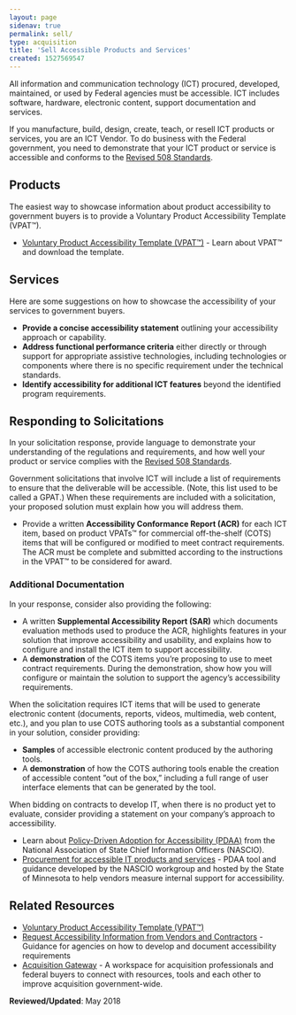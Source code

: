 ```yaml
---
layout: page
sidenav: true
permalink: sell/
type: acquisition
title: 'Sell Accessible Products and Services'
created: 1527569547
---
```


All information and communication technology (ICT) procured, developed, maintained, or used by Federal agencies must be accessible. ICT includes software, hardware, electronic content, support documentation and services.

If you manufacture, build, design, create, teach, or resell ICT products or services, you are an ICT Vendor. To do business with the Federal government, you need to demonstrate that your ICT product or service is accessible and conforms to the [Revised 508 Standards][1].

## Products

The easiest way to showcase information about product accessibility to government buyers is to provide a Voluntary Product Accessibility Template (VPAT&trade;).

  * [Voluntary Product Accessibility Template (VPAT&trade;)][2] - Learn about VPAT&trade; and download the template.

## Services

Here are some suggestions on how to showcase the accessibility of your services to government buyers.

  * **Provide a concise accessibility statement** outlining your accessibility approach or capability.
  * **Address functional performance criteria** either directly or through support for appropriate assistive technologies, including technologies or components where there is no specific requirement under the technical standards.
  * **Identify accessibility for additional ICT features** beyond the identified program requirements.

## Responding to Solicitations

In your solicitation response, provide language to demonstrate your understanding of the regulations and requirements, and how well your product or service complies with the [Revised 508 Standards][1].

Government solicitations that involve ICT will include a list of requirements to ensure that the deliverable will be accessible. (Note, this list used to be called a GPAT.) When these requirements are included with a solicitation, your proposed solution must explain how you will address them.

  * Provide a written **Accessibility Conformance Report (ACR)** for each ICT item, based on product VPATs&trade; for commercial off-the-shelf (COTS) items that will be configured or modified to meet contract requirements. The ACR must be complete and submitted according to the instructions in the VPAT&trade; to be considered for award.

### Additional Documentation

In your response, consider also providing the following:

  * A written **Supplemental Accessibility Report (SAR)** which documents evaluation methods used to produce the ACR, highlights features in your solution that improve accessibility and usability, and explains how to configure and install the ICT item to support accessibility.
  * A **demonstration** of the COTS items you&rsquo;re proposing to use to meet contract requirements. During the demonstration, show how you will configure or maintain the solution to support the agency&rsquo;s accessibility requirements.

When the solicitation requires ICT items that will be used to generate electronic content (documents, reports, videos, multimedia, web content, etc.), and you plan to use COTS authoring tools as a substantial component in your solution, consider providing:

  * **Samples** of accessible electronic content produced by the authoring tools.
  * A **demonstration** of how the COTS authoring tools enable the creation of accessible content &rdquo;out of the box,&rdquo; including a full range of user interface elements that can be generated by the tool.

When bidding on contracts to develop IT, when there is no product yet to evaluate, consider providing a statement on your company&rsquo;s approach to accessibility.

  * Learn about [Policy-Driven Adoption for Accessibility (PDAA)][3] from the National Association of State Chief Information Officers (NASCIO).
  * [Procurement for accessible IT products and services][4] - PDAA tool and guidance developed by the NASCIO workgroup and hosted by the State of Minnesota to help vendors measure internal support for accessibility.

## Related Resources

  * [Voluntary Product Accessibility Template (VPAT&trade;)][2]
  * [Request Accessibility Information from Vendors and Contractors][5] - Guidance for agencies on how to develop and document accessibility requirements
  * [Acquisition Gateway][6] - A workspace for acquisition professionals and federal buyers to connect with resources, tools and each other to improve acquisition government-wide.

**Reviewed/Updated**: May 2018

&nbsp;

 [1]: https://www.access-board.gov/guidelines-and-standards/communications-and-it/about-the-ict-refresh/final-rule
 [2]: {{site.baseurl}}/sell/vpat
 [3]: https://www.nascio.org/pdaa
 [4]: https://mn.gov/mnit/programs/accessibility/it-procurement.jsp
 [5]: {{site.baseurl}}/buy/request-accessibility-information
 [6]: https://www.gsa.gov/tools/supply-procurement-etools/acquisition-gateway